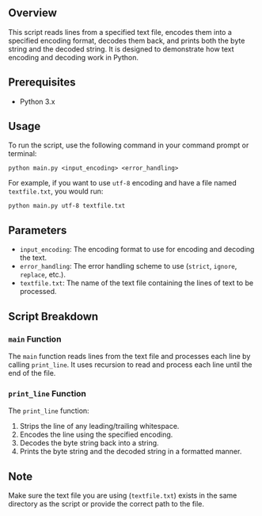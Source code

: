 
## Overview
This script reads lines from a specified text file, encodes them into a specified encoding format, decodes them back, and prints both the byte string and the decoded string. It is designed to demonstrate how text encoding and decoding work in Python.

## Prerequisites
- Python 3.x

## Usage
To run the script, use the following command in your command prompt or terminal:
```
python main.py <input_encoding> <error_handling>
```

For example, if you want to use `utf-8` encoding and have a file named `textfile.txt`, you would run:
```
python main.py utf-8 textfile.txt
```

## Parameters
- `input_encoding`: The encoding format to use for encoding and decoding the text.
- `error_handling`: The error handling scheme to use (`strict`, `ignore`, `replace`, etc.).
- `textfile.txt`: The name of the text file containing the lines of text to be processed.



## Script Breakdown

### `main` Function
The `main` function reads lines from the text file and processes each line by calling `print_line`. It uses recursion to read and process each line until the end of the file.

### `print_line` Function
The `print_line` function:
1. Strips the line of any leading/trailing whitespace.
2. Encodes the line using the specified encoding.
3. Decodes the byte string back into a string.
4. Prints the byte string and the decoded string in a formatted manner.

## Note
Make sure the text file you are using (`textfile.txt`) exists in the same directory as the script or provide the correct path to the file.

